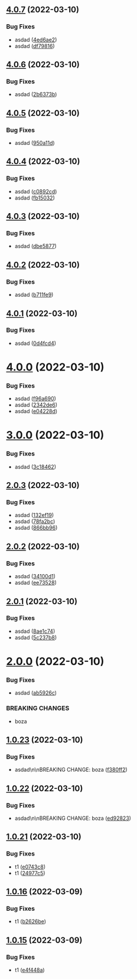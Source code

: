 ## [4.0.7](https://github.com/furiozo-ga/dotnet-l2/compare/v4.0.6...v4.0.7) (2022-03-10)


### Bug Fixes

* asdad ([4ed6ae2](https://github.com/furiozo-ga/dotnet-l2/commit/4ed6ae2d6a4f9e204ec54aca414ec0a88a302ff1))
* asdad ([df79816](https://github.com/furiozo-ga/dotnet-l2/commit/df798166a2f2b8a81f824a3f60abc7cada766090))

## [4.0.6](https://github.com/furiozo-ga/dotnet-l2/compare/v4.0.5...v4.0.6) (2022-03-10)


### Bug Fixes

* asdad ([2b6373b](https://github.com/furiozo-ga/dotnet-l2/commit/2b6373b66e0ec85c4987f013df023c82611d7c61))

## [4.0.5](https://github.com/furiozo-ga/dotnet-l2/compare/v4.0.4...v4.0.5) (2022-03-10)


### Bug Fixes

* asdad ([950a11d](https://github.com/furiozo-ga/dotnet-l2/commit/950a11d3c03f198a23222f4a4fda47e3b92df697))

## [4.0.4](https://github.com/furiozo-ga/dotnet-l2/compare/v4.0.3...v4.0.4) (2022-03-10)


### Bug Fixes

* asdad ([c0892cd](https://github.com/furiozo-ga/dotnet-l2/commit/c0892cd0f3f43741853b6aa89d90dae1c081baca))
* asdad ([fb15032](https://github.com/furiozo-ga/dotnet-l2/commit/fb15032dae8efc4b5ff150b1e30ab97501b32505))

## [4.0.3](https://github.com/furiozo-ga/dotnet-l2/compare/v4.0.2...v4.0.3) (2022-03-10)


### Bug Fixes

* asdad ([dbe5877](https://github.com/furiozo-ga/dotnet-l2/commit/dbe587700a63442e48cdb9ca53cbe833f759249e))

## [4.0.2](https://github.com/furiozo-ga/dotnet-l2/compare/v4.0.1...v4.0.2) (2022-03-10)


### Bug Fixes

* asdad ([b711fe9](https://github.com/furiozo-ga/dotnet-l2/commit/b711fe990c7ee7241ba7b7fdff062daf41157eef))

## [4.0.1](https://github.com/furiozo-ga/dotnet-l2/compare/v4.0.0...v4.0.1) (2022-03-10)


### Bug Fixes

* asdad ([0d4fcd4](https://github.com/furiozo-ga/dotnet-l2/commit/0d4fcd4f90e55524fb449850f28afaaead997ff2))

# [4.0.0](https://github.com/furiozo-ga/dotnet-l2/compare/v3.0.0...v4.0.0) (2022-03-10)


### Bug Fixes

* asdad ([f96a690](https://github.com/furiozo-ga/dotnet-l2/commit/f96a690a189106674d332ac20cde292288d70b0e))
* asdad ([2342de6](https://github.com/furiozo-ga/dotnet-l2/commit/2342de6914ea23b7a309971f89b1869bbdb6bc59))
* asdad ([e04228d](https://github.com/furiozo-ga/dotnet-l2/commit/e04228dfdc1b097a845366603b32d7f339acac69))

# [3.0.0](https://github.com/furiozo-ga/dotnet-l2/compare/v2.0.3...v3.0.0) (2022-03-10)


### Bug Fixes

* asdad ([3c18462](https://github.com/furiozo-ga/dotnet-l2/commit/3c184629eaaff4a3a41a212b6d0c4d05f82eb9ac))

## [2.0.3](https://github.com/furiozo-ga/dotnet-l2/compare/v2.0.2...v2.0.3) (2022-03-10)


### Bug Fixes

* asdad ([132ef19](https://github.com/furiozo-ga/dotnet-l2/commit/132ef19ce2b2bcd5fe891774aa48b35de66a6132))
* asdad ([78fa2bc](https://github.com/furiozo-ga/dotnet-l2/commit/78fa2bc8840ed2660f95384129735d715d871a90))
* asdad ([866bb96](https://github.com/furiozo-ga/dotnet-l2/commit/866bb96bca06b044bf97863d168d13e71cb36651))

## [2.0.2](https://github.com/furiozo-ga/dotnet-l2/compare/v2.0.1...v2.0.2) (2022-03-10)


### Bug Fixes

* asdad ([34100d1](https://github.com/furiozo-ga/dotnet-l2/commit/34100d17e895d51c505512af211595460e7544fe))
* asdad ([ee73528](https://github.com/furiozo-ga/dotnet-l2/commit/ee735285ecbb056ff4cd27d1924ca8bc61bc4a95))

## [2.0.1](https://github.com/furiozo-ga/dotnet-l2/compare/v2.0.0...v2.0.1) (2022-03-10)


### Bug Fixes

* asdad ([8ae1c74](https://github.com/furiozo-ga/dotnet-l2/commit/8ae1c7428ec7177cf4718345dbb81645ce605b8a))
* asdad ([5c237b8](https://github.com/furiozo-ga/dotnet-l2/commit/5c237b8f25ac0aa0e9d81ba9e66f675cdae17aec))

# [2.0.0](https://github.com/furiozo-ga/dotnet-l2/compare/v1.0.23...v2.0.0) (2022-03-10)


### Bug Fixes

* asdad ([ab5926c](https://github.com/furiozo-ga/dotnet-l2/commit/ab5926cccddc5bcc42fcf1f7a1d3b4ceed95579f))


### BREAKING CHANGES

* boza

## [1.0.23](https://github.com/furiozo-ga/dotnet-l2/compare/v1.0.22...v1.0.23) (2022-03-10)


### Bug Fixes

* asdad\n\nBREAKING CHANGE: boza ([f380ff2](https://github.com/furiozo-ga/dotnet-l2/commit/f380ff2d75bf618f606e2032a2c8ef415eadcd29))

## [1.0.22](https://github.com/furiozo-ga/dotnet-l2/compare/v1.0.21...v1.0.22) (2022-03-10)


### Bug Fixes

* asdad\n\nBREAKING CHANGE: boza ([ed92823](https://github.com/furiozo-ga/dotnet-l2/commit/ed928230d2484db33f8c3a6b6025dba41f732f0d))

## [1.0.21](https://github.com/furiozo-ga/dotnet-l2/compare/v1.0.20...v1.0.21) (2022-03-10)


### Bug Fixes

* t1 ([e0743c8](https://github.com/furiozo-ga/dotnet-l2/commit/e0743c8328e97855bb5ef4336987b5c2db23001b))
* t1 ([24977c5](https://github.com/furiozo-ga/dotnet-l2/commit/24977c584087166657eb8a1ee6e9c66213f5e75f))

## [1.0.16](https://github.com/furiozo-ga/dotnet-l2/compare/v1.0.15...v1.0.16) (2022-03-09)


### Bug Fixes

* t1 ([b2626be](https://github.com/furiozo-ga/dotnet-l2/commit/b2626bed12539c19d89ba3a1c382e1ed3fba50d1))

## [1.0.15](https://github.com/furiozo-ga/dotnet-l2/compare/v1.0.14...v1.0.15) (2022-03-09)


### Bug Fixes

* t1 ([e4f448a](https://github.com/furiozo-ga/dotnet-l2/commit/e4f448a2588ea4e410c4ad9f03e1e524203d4e07))
